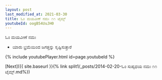 ```yaml
---
layout: post
last_modified_at: 2021-03-30
title: ಓಂ ಮಯವೀಣೆ ನಮಃ ೧೧ ಟೈಮ್ಸ್
youtubeId: oogB54UuJH0
---
```

 
 
 ಓಂ ಮಯವೀಣೆ ನಮಃ  
 
 -  ಯಾರು ಭ್ರಮೆಯಿಂದ ಜಗತ್ತನ್ನು ಸೃಷ್ಟಿಸುತ್ತಾರೆ 
 
  
 
  
 
 
 
 
 
 


{% include youtubePlayer.html id=page.youtubeId %}
 
[Next]({{ site.baseurl }}{% link  split1/_posts/2014-02-20-ಓಂ ಸುಹೃಧಯ ನಮಃ ೧೧ ಟೈಮ್ಸ್.md%})
 
